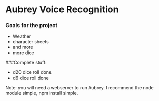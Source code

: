 # Aubrey Voice Recognition

### Goals for the project
- Weather
- character sheets
- and more
- more dice

###Complete stuff:
- d20 dice roll done.
- d6 dice roll done


Note: you will need a webserver to run Aubrey. I recommend the node module simple, npm install simple.
